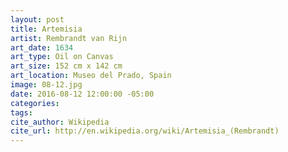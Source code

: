 ```yaml
---
layout: post
title: Artemisia
artist: Rembrandt van Rijn
art_date: 1634
art_type: Oil on Canvas
art_size: 152 cm x 142 cm
art_location: Museo del Prado, Spain
image: 08-12.jpg
date: 2016-08-12 12:00:00 -05:00
categories:
tags:
cite_author: Wikipedia
cite_url: http://en.wikipedia.org/wiki/Artemisia_(Rembrandt)
---
```

